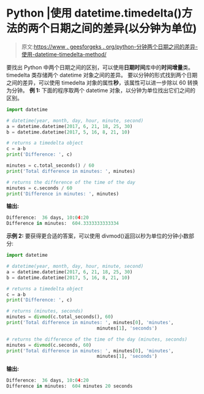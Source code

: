 # Python |使用 datetime.timedelta()方法的两个日期之间的差异(以分钟为单位)

> 原文:[https://www . geesforgeks . org/python-分钟两个日期之间的差异-使用-datetime-timedelta-method/](https://www.geeksforgeeks.org/python-difference-between-two-dates-in-minutes-using-datetime-timedelta-method/)

要找出 Python 中两个日期之间的区别，可以使用**日期时间**库中的**时间增量**类。timedelta 类存储两个 datetime 对象之间的差异。
要以分钟的形式找到两个日期之间的差异，可以使用 timedelta 对象的属性**秒**，该属性可以进一步除以 60 转换为分钟。
**例 1:**
下面的程序取两个 datetime 对象，以分钟为单位找出它们之间的区别。

```py
import datetime

# datetime(year, month, day, hour, minute, second)
a = datetime.datetime(2017, 6, 21, 18, 25, 30)
b = datetime.datetime(2017, 5, 16, 8, 21, 10)

# returns a timedelta object
c = a-b 
print('Difference: ', c)

minutes = c.total_seconds() / 60
print('Total difference in minutes: ', minutes)

# returns the difference of the time of the day
minutes = c.seconds / 60
print('Difference in minutes: ', minutes)
```

**输出:**

```py
Difference:  36 days, 10:04:20
Difference in minutes:  604.3333333333334
```

**示例 2:**
要获得更合适的答案，可以使用 divmod()返回以秒为单位的分钟小数部分:

```py
import datetime

# datetime(year, month, day, hour, minute, second)
a = datetime.datetime(2017, 6, 21, 18, 25, 30)
b = datetime.datetime(2017, 5, 16, 8, 21, 10)

# returns a timedelta object
c = a-b 
print('Difference: ', c)

# returns (minutes, seconds)
minutes = divmod(c.total_seconds(), 60) 
print('Total difference in minutes: ', minutes[0], 'minutes',
                                 minutes[1], 'seconds')

# returns the difference of the time of the day (minutes, seconds)
minutes = divmod(c.seconds, 60) 
print('Total difference in minutes: ', minutes[0], 'minutes',
                                 minutes[1], 'seconds')
```

**输出:**

```py
Difference:  36 days, 10:04:20
Difference in minutes:  604 minutes 20 seconds
```